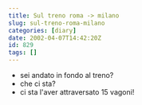 ```yaml
---
title: Sul treno roma -> milano
slug: sul-treno-roma-milano
categories: [diary]
date: 2002-04-07T14:42:20Z
id: 829
tags: []
---
```


- sei andato in fondo al treno?
- che ci sta?
- ci sta l'aver attraversato 15 vagoni!

